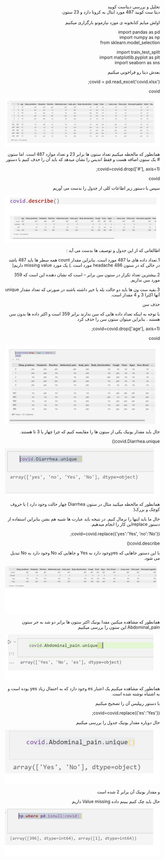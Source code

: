 <div dir="rtl"> 
تحلیل و بررسی دیتاست کویید
<br/>
دیتا ست کویید 487 مورد ابتال به کرونا دارد و 23 ستون
</div>
<br/>
<div dir="rtl">
اولش میایم کتابخونه ی موزد نیازمونو بارگزاری میکنیم

import pandas as pd
<br/>
import numpy as np
<br/>
from sklearn.model_selection

import train_test_split
<br/>
import matplotlib.pyplot as plt
<br/>
import seaborn as sns
<br/>
<div/>
<div dir="rtl">
بعدش دیتا رو فراخونی میکنیم

covid = pd.read_excel('covid.xlsx');

covid

![saed](1.png)

<div/>
<div dir="rtl">
همانطور که مالحظه میکنیم تعداد ستون ها برابر 23 و تعداد موارد 487 است.
اما ستون # یک ستون اضافه هست و فقط اندیس را نشان میدهد که باید آن را حدف 
کنیم با دستور

covid=covid.drop(['#'], axis=1);

covid
<div/>
<div dir="rtl">
سپس با دستور زیر اطاعات کلی از جدول را بدست می آوریم


![saed1](2.png)

اطالعاتی که از این جدول و توصیف ها بدست می آید :

1.تعداد داده های ما 487 مورد است. بنابراین مقدار count همه سطر ها باید 487
باشد در حالی که در ستون headache 486 مورد است .) یک مورد missing
 value داریم(

2.بیشترین تعداد تکرار در ستون سن برابر – است که نشان دهنده این است که 359
مورد سن نداریم.

3.بقیه ست ون ها باید دو حالت بله یا خیر داشته باشند در صورتی که تعداد مقدار 
 unique آنها اکثرا 3 و 4 مقدار است.

<div/>
<div dir="rtl">
حذف سن

با توجه به اینکه تعداد داده هایی که سن ندارند برابر 359 است و اکثر داده ها بدون 
سن هستند . بنابراین میتوان ستون سن را حذف کرد

covid=covid.drop(['age'], axis=1);

covid


![saed3](3.png)

حال باید مقدار یونیک یکی از ستون ها را مقایسه کنیم که چرا چهار یا 3 تا هستند.

covid.Diarrhea.unique()

![saed4](4.png)

همانطور که مالحظه میکنید مثال در ستون Diarrhea چهار حالت وجود دارد ) با 
حروف کوچک و بزرک(

حال ما باید اینها را نرمال کنیم. در نتیجه باید عبارت ها شبیه هم بشن
بنابراین استفاده از دستور replaceاین کار را انجام میدهیم.

covid=covid.replace({'yes':'Yes', 'no':'No'});


covid.describe()

با این دستور جاهایی که yesوجود دارد به Yes و جاهایی که No وجود دارد به 
 No تبدیل می شود. 

![saed5](5.png)

همانطور که مشاهده میکنین مقدا یونیک اکثر ستون ها برابر دو شد به جر ستون 
Abdominal_pain
این ستون را بررسی میکنیم


![saed6](6.png)

همانطور که مشاهده میکنیم یک اعتبار es وجود دارد که به احتمال زیاد yes بوده 
است و به اشتباه نوشته شده است.

با دستور ریپلیس آن را تصحیح میکنیم

covid=covid.replace({'es':'Yes'});

حال دوباره مقدار یونیک جدول را بررسی میکنیم

![saed7](7.png)

و مقدار یونیک آن برابر 2 شده است

حال باید چک کنیم ببینم داده Value missing داریم


![saed8](8.png)
<div/>